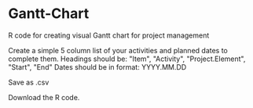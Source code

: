 # Gantt-Chart
R code for creating visual Gantt chart for project management

Create a simple 5 column list of your activities and planned dates to complete them. 
Headings should be: "Item", "Activity", "Project.Element", "Start", "End" 
Dates should be in format: YYYY.MM.DD

Save as .csv 

Download the R code.
